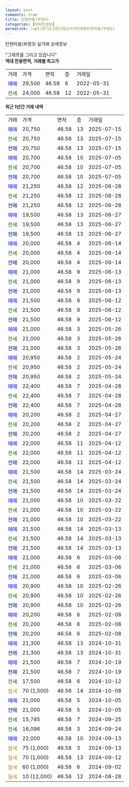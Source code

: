 ```yaml
---
layout: post
comments: true
title: 탄현마을(부영3)
categories: [아파트정보]
permalink: /apt/경기도고양시일산서구탄현동탄현마을(부영3)
---
```


탄현마을(부영3) 실거래 상세정보

<script type="text/javascript">
  google.charts.load('current', {'packages':['line', 'corechart']});
  google.charts.setOnLoadCallback(drawChart);

  function drawChart() {
    var data = new google.visualization.DataTable();
    data.addColumn('date', '거래일');
    data.addColumn('number', "매매");
    data.addColumn('number', "전세");
    data.addColumn('number', "전매");

    data.addRows([[new Date(Date.parse("2025-07-15")), 20750, null, null], [new Date(Date.parse("2025-07-15")), null, 20750, null], [new Date(Date.parse("2025-07-15")), null, null, 20750], [new Date(Date.parse("2025-07-05")), 20700, null, null], [new Date(Date.parse("2025-07-05")), null, 20700, null], [new Date(Date.parse("2025-07-05")), null, null, 20700], [new Date(Date.parse("2025-06-28")), 21250, null, null], [new Date(Date.parse("2025-06-28")), null, 21250, null], [new Date(Date.parse("2025-06-28")), null, null, 21250], [new Date(Date.parse("2025-06-27")), 19500, null, null], [new Date(Date.parse("2025-06-27")), null, 19500, null], [new Date(Date.parse("2025-06-27")), null, null, 19500], [new Date(Date.parse("2025-06-14")), 20000, null, null], [new Date(Date.parse("2025-06-14")), null, 20000, null], [new Date(Date.parse("2025-06-14")), null, null, 20000], [new Date(Date.parse("2025-06-13")), 21000, null, null], [new Date(Date.parse("2025-06-13")), null, 21000, null], [new Date(Date.parse("2025-06-13")), null, null, 21000], [new Date(Date.parse("2025-06-12")), 21500, null, null], [new Date(Date.parse("2025-06-12")), null, 21500, null], [new Date(Date.parse("2025-06-12")), null, null, 21500], [new Date(Date.parse("2025-05-26")), 21000, null, null], [new Date(Date.parse("2025-05-26")), null, 21000, null], [new Date(Date.parse("2025-05-26")), null, null, 21000], [new Date(Date.parse("2025-05-24")), 20950, null, null], [new Date(Date.parse("2025-05-24")), null, 20950, null], [new Date(Date.parse("2025-05-24")), null, null, 20950], [new Date(Date.parse("2025-04-28")), 22400, null, null], [new Date(Date.parse("2025-04-28")), null, 22400, null], [new Date(Date.parse("2025-04-28")), null, null, 22400], [new Date(Date.parse("2025-04-27")), 20200, null, null], [new Date(Date.parse("2025-04-27")), null, 20200, null], [new Date(Date.parse("2025-04-27")), null, null, 20200], [new Date(Date.parse("2025-04-12")), 22000, null, null], [new Date(Date.parse("2025-04-12")), null, 22000, null], [new Date(Date.parse("2025-04-12")), null, null, 22000], [new Date(Date.parse("2025-03-24")), 21500, null, null], [new Date(Date.parse("2025-03-24")), null, 21500, null], [new Date(Date.parse("2025-03-24")), null, null, 21500], [new Date(Date.parse("2025-03-22")), 21000, null, null], [new Date(Date.parse("2025-03-22")), null, 21000, null], [new Date(Date.parse("2025-03-22")), null, null, 21000], [new Date(Date.parse("2025-03-13")), 21500, null, null], [new Date(Date.parse("2025-03-13")), null, 21500, null], [new Date(Date.parse("2025-03-13")), null, null, 21500], [new Date(Date.parse("2025-03-06")), 21000, null, null], [new Date(Date.parse("2025-03-06")), null, 21000, null], [new Date(Date.parse("2025-03-06")), null, null, 21000], [new Date(Date.parse("2025-02-26")), 20900, null, null], [new Date(Date.parse("2025-02-26")), null, 20900, null], [new Date(Date.parse("2025-02-26")), null, null, 20900], [new Date(Date.parse("2025-02-08")), 20200, null, null], [new Date(Date.parse("2025-02-08")), null, 20200, null], [new Date(Date.parse("2025-02-08")), null, null, 20200], [new Date(Date.parse("2024-10-31")), 21300, null, null], [new Date(Date.parse("2024-10-31")), null, null, 21300], [new Date(Date.parse("2024-10-19")), 21500, null, null], [new Date(Date.parse("2024-10-19")), null, null, 21500], [new Date(Date.parse("2024-10-12")), null, 17500, null], [new Date(Date.parse("2024-10-08")), null, null, null], [new Date(Date.parse("2024-10-05")), 21000, null, null], [new Date(Date.parse("2024-10-05")), null, null, 21000], [new Date(Date.parse("2024-09-25")), null, 15785, null], [new Date(Date.parse("2024-09-24")), null, 16096, null], [new Date(Date.parse("2024-09-13")), 22000, null, null], [new Date(Date.parse("2024-09-13")), null, null, null], [new Date(Date.parse("2024-09-12")), null, null, null], [new Date(Date.parse("2024-09-02")), null, null, null], [new Date(Date.parse("2024-08-28")), null, null, null]]);

    var options = {
      hAxis: {
        format: 'yyyy/MM/dd'
      },    
      lineWidth: 0,
      pointsVisible: true,    
      title: '최근 1년간 유형별 실거래가 분포',
      legend: { position: 'bottom' }
    };

    var formatter = new google.visualization.NumberFormat({pattern:'###,###'} );
    formatter.format(data, 1);
    formatter.format(data, 2);
    
    setTimeout(function() {
        var chart = new google.visualization.LineChart(document.getElementById('columnchart_material'));
        chart.draw(data, (options));
        document.getElementById('loading').style.display = 'none';
    }, 200);
  }
</script>


<div id="loading" style="z-index:20; display: block; margin-left: 0px">"그래프를 그리고 있습니다"</div>
<div id="columnchart_material" style="width: 95%; margin-left: 0px; display: block"></div>
<!-- contents start -->
<b>역대 전용면적, 거래별 최고가</b>
<table class="sortable">
    <tr>
      <td>거래</td>
      <td>가격</td>
      <td>면적</td>
      <td>층</td>
      <td>거래일</td>
    </tr>
        <tr>
          <td><a style="color: blue">매매</a></td>
          <td>29,500</td>
          <td>46.58</td>
          <td>6</td>
          <td>2022-05-31</td>
        </tr>        
        <tr>
              <td><a style="color: darkgreen">전세</a></td>
              <td>24,000</td>
              <td>46.58</td>
              <td>12</td>
              <td>2022-05-31</td>
            </tr>        
    
</table>

<b>최근 1년간 거래 내역</b>

<table class="sortable">
    <tr>
      <td>거래</td>
      <td>가격</td>
      <td>면적</td>
      <td>층</td>
      <td>거래일</td>
    </tr>
    <tr>
      <td><a style="color: blue">매매</a></td>
      <td>20,750</td>
      <td>46.58</td>
      <td>13</td>
      <td>2025-07-15</td>
    </tr>          <tr>
      <td><a style="color: darkgreen">전세</a></td>
      <td>20,750</td>
      <td>46.58</td>
      <td>13</td>
      <td>2025-07-15</td>
    </tr>          <tr>
      <td><a style="color: darkblue">전매</a></td>
      <td>20,750</td>
      <td>46.58</td>
      <td>13</td>
      <td>2025-07-15</td>
    </tr>          <tr>
      <td><a style="color: blue">매매</a></td>
      <td>20,700</td>
      <td>46.58</td>
      <td>10</td>
      <td>2025-07-05</td>
    </tr>          <tr>
      <td><a style="color: darkgreen">전세</a></td>
      <td>20,700</td>
      <td>46.58</td>
      <td>10</td>
      <td>2025-07-05</td>
    </tr>          <tr>
      <td><a style="color: darkblue">전매</a></td>
      <td>20,700</td>
      <td>46.58</td>
      <td>10</td>
      <td>2025-07-05</td>
    </tr>          <tr>
      <td><a style="color: blue">매매</a></td>
      <td>21,250</td>
      <td>46.58</td>
      <td>12</td>
      <td>2025-06-28</td>
    </tr>          <tr>
      <td><a style="color: darkgreen">전세</a></td>
      <td>21,250</td>
      <td>46.58</td>
      <td>12</td>
      <td>2025-06-28</td>
    </tr>          <tr>
      <td><a style="color: darkblue">전매</a></td>
      <td>21,250</td>
      <td>46.58</td>
      <td>12</td>
      <td>2025-06-28</td>
    </tr>          <tr>
      <td><a style="color: blue">매매</a></td>
      <td>19,500</td>
      <td>46.58</td>
      <td>13</td>
      <td>2025-06-27</td>
    </tr>          <tr>
      <td><a style="color: darkgreen">전세</a></td>
      <td>19,500</td>
      <td>46.58</td>
      <td>13</td>
      <td>2025-06-27</td>
    </tr>          <tr>
      <td><a style="color: darkblue">전매</a></td>
      <td>19,500</td>
      <td>46.58</td>
      <td>13</td>
      <td>2025-06-27</td>
    </tr>          <tr>
      <td><a style="color: blue">매매</a></td>
      <td>20,000</td>
      <td>46.58</td>
      <td>4</td>
      <td>2025-06-14</td>
    </tr>          <tr>
      <td><a style="color: darkgreen">전세</a></td>
      <td>20,000</td>
      <td>46.58</td>
      <td>4</td>
      <td>2025-06-14</td>
    </tr>          <tr>
      <td><a style="color: darkblue">전매</a></td>
      <td>20,000</td>
      <td>46.58</td>
      <td>4</td>
      <td>2025-06-14</td>
    </tr>          <tr>
      <td><a style="color: blue">매매</a></td>
      <td>21,000</td>
      <td>46.58</td>
      <td>9</td>
      <td>2025-06-13</td>
    </tr>          <tr>
      <td><a style="color: darkgreen">전세</a></td>
      <td>21,000</td>
      <td>46.58</td>
      <td>9</td>
      <td>2025-06-13</td>
    </tr>          <tr>
      <td><a style="color: darkblue">전매</a></td>
      <td>21,000</td>
      <td>46.58</td>
      <td>9</td>
      <td>2025-06-13</td>
    </tr>          <tr>
      <td><a style="color: blue">매매</a></td>
      <td>21,500</td>
      <td>46.58</td>
      <td>9</td>
      <td>2025-06-12</td>
    </tr>          <tr>
      <td><a style="color: darkgreen">전세</a></td>
      <td>21,500</td>
      <td>46.58</td>
      <td>9</td>
      <td>2025-06-12</td>
    </tr>          <tr>
      <td><a style="color: darkblue">전매</a></td>
      <td>21,500</td>
      <td>46.58</td>
      <td>9</td>
      <td>2025-06-12</td>
    </tr>          <tr>
      <td><a style="color: blue">매매</a></td>
      <td>21,000</td>
      <td>46.58</td>
      <td>3</td>
      <td>2025-05-26</td>
    </tr>          <tr>
      <td><a style="color: darkgreen">전세</a></td>
      <td>21,000</td>
      <td>46.58</td>
      <td>3</td>
      <td>2025-05-26</td>
    </tr>          <tr>
      <td><a style="color: darkblue">전매</a></td>
      <td>21,000</td>
      <td>46.58</td>
      <td>3</td>
      <td>2025-05-26</td>
    </tr>          <tr>
      <td><a style="color: blue">매매</a></td>
      <td>20,950</td>
      <td>46.58</td>
      <td>2</td>
      <td>2025-05-24</td>
    </tr>          <tr>
      <td><a style="color: darkgreen">전세</a></td>
      <td>20,950</td>
      <td>46.58</td>
      <td>2</td>
      <td>2025-05-24</td>
    </tr>          <tr>
      <td><a style="color: darkblue">전매</a></td>
      <td>20,950</td>
      <td>46.58</td>
      <td>2</td>
      <td>2025-05-24</td>
    </tr>          <tr>
      <td><a style="color: blue">매매</a></td>
      <td>22,400</td>
      <td>46.58</td>
      <td>7</td>
      <td>2025-04-28</td>
    </tr>          <tr>
      <td><a style="color: darkgreen">전세</a></td>
      <td>22,400</td>
      <td>46.58</td>
      <td>7</td>
      <td>2025-04-28</td>
    </tr>          <tr>
      <td><a style="color: darkblue">전매</a></td>
      <td>22,400</td>
      <td>46.58</td>
      <td>7</td>
      <td>2025-04-28</td>
    </tr>          <tr>
      <td><a style="color: blue">매매</a></td>
      <td>20,200</td>
      <td>46.58</td>
      <td>2</td>
      <td>2025-04-27</td>
    </tr>          <tr>
      <td><a style="color: darkgreen">전세</a></td>
      <td>20,200</td>
      <td>46.58</td>
      <td>2</td>
      <td>2025-04-27</td>
    </tr>          <tr>
      <td><a style="color: darkblue">전매</a></td>
      <td>20,200</td>
      <td>46.58</td>
      <td>2</td>
      <td>2025-04-27</td>
    </tr>          <tr>
      <td><a style="color: blue">매매</a></td>
      <td>22,000</td>
      <td>46.58</td>
      <td>11</td>
      <td>2025-04-12</td>
    </tr>          <tr>
      <td><a style="color: darkgreen">전세</a></td>
      <td>22,000</td>
      <td>46.58</td>
      <td>11</td>
      <td>2025-04-12</td>
    </tr>          <tr>
      <td><a style="color: darkblue">전매</a></td>
      <td>22,000</td>
      <td>46.58</td>
      <td>11</td>
      <td>2025-04-12</td>
    </tr>          <tr>
      <td><a style="color: blue">매매</a></td>
      <td>21,500</td>
      <td>46.58</td>
      <td>14</td>
      <td>2025-03-24</td>
    </tr>          <tr>
      <td><a style="color: darkgreen">전세</a></td>
      <td>21,500</td>
      <td>46.58</td>
      <td>14</td>
      <td>2025-03-24</td>
    </tr>          <tr>
      <td><a style="color: darkblue">전매</a></td>
      <td>21,500</td>
      <td>46.58</td>
      <td>14</td>
      <td>2025-03-24</td>
    </tr>          <tr>
      <td><a style="color: blue">매매</a></td>
      <td>21,000</td>
      <td>46.58</td>
      <td>10</td>
      <td>2025-03-22</td>
    </tr>          <tr>
      <td><a style="color: darkgreen">전세</a></td>
      <td>21,000</td>
      <td>46.58</td>
      <td>10</td>
      <td>2025-03-22</td>
    </tr>          <tr>
      <td><a style="color: darkblue">전매</a></td>
      <td>21,000</td>
      <td>46.58</td>
      <td>10</td>
      <td>2025-03-22</td>
    </tr>          <tr>
      <td><a style="color: blue">매매</a></td>
      <td>21,500</td>
      <td>46.58</td>
      <td>14</td>
      <td>2025-03-13</td>
    </tr>          <tr>
      <td><a style="color: darkgreen">전세</a></td>
      <td>21,500</td>
      <td>46.58</td>
      <td>14</td>
      <td>2025-03-13</td>
    </tr>          <tr>
      <td><a style="color: darkblue">전매</a></td>
      <td>21,500</td>
      <td>46.58</td>
      <td>14</td>
      <td>2025-03-13</td>
    </tr>          <tr>
      <td><a style="color: blue">매매</a></td>
      <td>21,000</td>
      <td>46.58</td>
      <td>6</td>
      <td>2025-03-06</td>
    </tr>          <tr>
      <td><a style="color: darkgreen">전세</a></td>
      <td>21,000</td>
      <td>46.58</td>
      <td>6</td>
      <td>2025-03-06</td>
    </tr>          <tr>
      <td><a style="color: darkblue">전매</a></td>
      <td>21,000</td>
      <td>46.58</td>
      <td>6</td>
      <td>2025-03-06</td>
    </tr>          <tr>
      <td><a style="color: blue">매매</a></td>
      <td>20,900</td>
      <td>46.58</td>
      <td>10</td>
      <td>2025-02-26</td>
    </tr>          <tr>
      <td><a style="color: darkgreen">전세</a></td>
      <td>20,900</td>
      <td>46.58</td>
      <td>10</td>
      <td>2025-02-26</td>
    </tr>          <tr>
      <td><a style="color: darkblue">전매</a></td>
      <td>20,900</td>
      <td>46.58</td>
      <td>10</td>
      <td>2025-02-26</td>
    </tr>          <tr>
      <td><a style="color: blue">매매</a></td>
      <td>20,200</td>
      <td>46.58</td>
      <td>6</td>
      <td>2025-02-08</td>
    </tr>          <tr>
      <td><a style="color: darkgreen">전세</a></td>
      <td>20,200</td>
      <td>46.58</td>
      <td>6</td>
      <td>2025-02-08</td>
    </tr>          <tr>
      <td><a style="color: darkblue">전매</a></td>
      <td>20,200</td>
      <td>46.58</td>
      <td>6</td>
      <td>2025-02-08</td>
    </tr>          <tr>
      <td><a style="color: blue">매매</a></td>
      <td>21,300</td>
      <td>46.58</td>
      <td>13</td>
      <td>2024-10-31</td>
    </tr>          <tr>
      <td><a style="color: darkblue">전매</a></td>
      <td>21,300</td>
      <td>46.58</td>
      <td>13</td>
      <td>2024-10-31</td>
    </tr>          <tr>
      <td><a style="color: blue">매매</a></td>
      <td>21,500</td>
      <td>46.58</td>
      <td>7</td>
      <td>2024-10-19</td>
    </tr>          <tr>
      <td><a style="color: darkblue">전매</a></td>
      <td>21,500</td>
      <td>46.58</td>
      <td>7</td>
      <td>2024-10-19</td>
    </tr>          <tr>
      <td><a style="color: darkgreen">전세</a></td>
      <td>17,500</td>
      <td>46.58</td>
      <td>6</td>
      <td>2024-10-12</td>
    </tr>          <tr>
      <td><a style="color: darkgoldenrod">월세</a></td>
      <td>70 (1,500)</td>
      <td>46.58</td>
      <td>14</td>
      <td>2024-10-08</td>
    </tr>          <tr>
      <td><a style="color: blue">매매</a></td>
      <td>21,000</td>
      <td>46.58</td>
      <td>5</td>
      <td>2024-10-05</td>
    </tr>          <tr>
      <td><a style="color: darkblue">전매</a></td>
      <td>21,000</td>
      <td>46.58</td>
      <td>5</td>
      <td>2024-10-05</td>
    </tr>          <tr>
      <td><a style="color: darkgreen">전세</a></td>
      <td>15,785</td>
      <td>46.58</td>
      <td>7</td>
      <td>2024-09-25</td>
    </tr>          <tr>
      <td><a style="color: darkgreen">전세</a></td>
      <td>16,096</td>
      <td>46.58</td>
      <td>3</td>
      <td>2024-09-24</td>
    </tr>          <tr>
      <td><a style="color: blue">매매</a></td>
      <td>22,000</td>
      <td>46.58</td>
      <td>10</td>
      <td>2024-09-13</td>
    </tr>          <tr>
      <td><a style="color: darkgoldenrod">월세</a></td>
      <td>75 (1,000)</td>
      <td>46.58</td>
      <td>3</td>
      <td>2024-09-13</td>
    </tr>          <tr>
      <td><a style="color: darkgoldenrod">월세</a></td>
      <td>70 (1,000)</td>
      <td>46.58</td>
      <td>13</td>
      <td>2024-09-12</td>
    </tr>          <tr>
      <td><a style="color: darkgoldenrod">월세</a></td>
      <td>60 (1,000)</td>
      <td>46.58</td>
      <td>6</td>
      <td>2024-09-02</td>
    </tr>          <tr>
      <td><a style="color: darkgoldenrod">월세</a></td>
      <td>10 (12,000)</td>
      <td>46.58</td>
      <td>12</td>
      <td>2024-08-28</td>
    </tr>      </table>
<!-- contents end -->    

